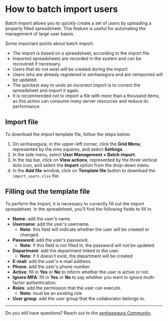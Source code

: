 # How to batch import users

Batch Import allows you to quickly create a set of users by uploading a properly filled spreadsheet. This feature is useful for automating the management of large user bases.

Some important points about batch import:

* The import is based on a spreadsheet, according to the import file.  
* Imported spreadsheets are recorded in the system and can be recovered if necessary.  
* Users that do not exist will be created during the import.  
* Users who are already registered in senhasegura and are reimported will be updated.  
* The quickest way to undo an incorrect import is to correct the spreadsheet and import it again.  
* It is recommended not to import a file with more than a thousand items, as this action can consume many server resources and reduce its performance.

## **Import file**

To download the import template file, follow the steps below:

1. On senhasegura, in the upper-left corner, click the **Grid Menu**, represented by the nine squares, and select **Settings**.  
2. In the side menu, select **User Management \> Batch import.**  
3. In the top bar, click on **View actions**, represented by the three vertical dots icon, and select the **Import** option from the drop-down menu.  
4. In the **Add file** window, click on **Template file** button to download the `import_users.xlsx` file.

## **Filling out the template file**

To perform the import, it is necessary to correctly fill out the import spreadsheet. In the spreadsheet, you’ll find the following fields to fill in:

* **Name**: add the user's name.  
* **Username**: add the user's username.  
    *   **Note**: this field will indicate whether the user will be created or changed.  
* **Password**: add the user's password.  
    *   **Note**: if this field is not filled in, the password will not be updated.  
* **Department**: add the department linked to the user.  
    *   **Note**: if it doesn't exist, the department will be created  
* **E-mail**: add the user's e-mail address.  
* **Phone**: add the user's phone number.  
* **Active**: fill in **Yes** or **No** to inform whether the user is active or not.  
* **Ignore MFA**: fill in **Yes** or **No** to say whether you want to ignore multi-factor authentication.  
* **Roles**: add the permission that the user can execute.  
    *   **Note**: must be an existing role  
* **User group**: add the user group that the collaborator belongs to. 

---

Do you still have questions? Reach out to the [senhasegura Community](https://community.senhasegura.io/).